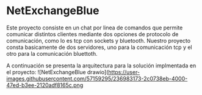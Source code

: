 # NetExchangeBlue

Este proyecto consiste en un chat por linea de comandos que permite comunicar distintos clientes mediante dos opciones de protocolo de comunicación,
como lo es tcp con sockets y bluetooth. Nuestro proyecto consta basicamente de dos servidores, uno para la comunicación tcp y el otro para la comunicación bluettoth.

A continuación se presenta la arquitectura para la solución implmentada en el proyecto:
![NetExchangeBlue drawio](https://user-images.githubusercontent.com/57159295/236983173-2c0738eb-4000-47ed-b3ee-2120adf8165c.png

